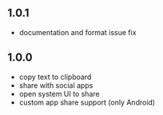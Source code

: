 ## 1.0.1

* documentation and format issue fix

## 1.0.0

* copy text to clipboard
* share with social apps
* open system UI to share
* custom app share support (only Android)
